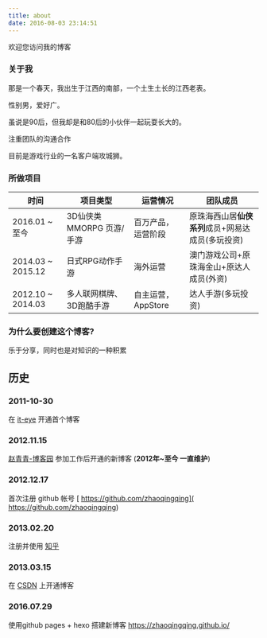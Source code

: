 ```yaml
---
title: about
date: 2016-08-03 23:14:51
---
```

欢迎您访问我的博客

### 关于我

那是一个春天，我出生于江西的南部，一个土生土长的江西老表。

性别男，爱好广。

虽说是90后，但我却是和80后的小伙伴一起玩耍长大的。

注重团队的沟通合作

目前是游戏行业的一名客户端攻城狮。

### 所做项目

| 时间                | 项目类型              | 运营情况          | 团队成员                         |
| ----------------- | ----------------- | ------------- | ---------------------------- |
| 2016.01 ~ 至今      | 3D仙侠类MMORPG 页游/手游 | 百万产品，运营阶段     | 原珠海西山居**仙侠系列**成员+网易达成员(多玩投资) |
| 2014.03 ~ 2015.12 | 日式RPG动作手游         | 海外运营          | 澳门游戏公司+原珠海金山+原达人成员(外资)       |
| 2012.10 ~ 2014.03 | 多人联网棋牌、3D跑酷手游     | 自主运营，AppStore | 达人手游(多玩投资)                   |

### 为什么要创建这个博客?

乐于分享，同时也是对知识的一种积累

## 历史

### 2011-10-30

在 [it-eye](http://569032731-qq-com.iteye.com/) 开通首个博客

### 2012.11.15

 [赵青青-博客园](http://www.cnblogs.com/zhaoqingqing/) 参加工作后开通的新博客 (**2012年~至今 一直维护**)

### 2012.12.17

首次注册 github 帐号 [ https://github.com/zhaoqingqing]( https://github.com/zhaoqingqing)

### 2013.02.20

注册并使用 [知乎](https://www.zhihu.com/people/zhaoqingqing)

### 2013.03.15

在 [CSDN](http://blog.csdn.net/zhaoqingqing22) 上开通博客

### 2016.07.29

使用github pages + hexo 搭建新博客 https://zhaoqingqing.github.io/
